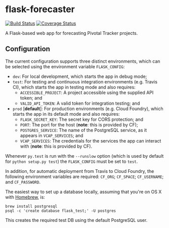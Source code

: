 # flask-forecaster

[![Build Status][1]][2]
[![Coverage Status][3]][4]

A Flask-based web app for forecasting Pivotal Tracker projects.

## Configuration

The current configuration supports three distinct environments, which
can be selected using the environment variable `FLASK_CONFIG`:

 * `dev`: For local development, which starts the app in debug mode;
 * `test`: For testing and continuous integration environments (e.g. 
 Travis CI), which starts the app in testing mode and also requires:
     * `ACCESSIBLE_PROJECT`: A project accessible using the supplied API
     token; and
     * `VALID_API_TOKEN`: A valid token for integration testing; and
 * `prod` [**default**]: For production environments (e.g. Cloud 
 Foundry), which starts the app in its default mode and also requires:
     * `FLASK_SECRET_KEY`: The secret key for CORS protection; and
     * `PORT`: The port for the host (**note**: this is provided by CF);
     * `POSTGRES_SERVICE`: The name of the PostgreSQL service, as it 
     appears in `VCAP_SERVICES`; and
     * `VCAP_SERVICES`: The credentials for the services the app can
     interact with (**note**: this is provided by CF).

Whenever `py.test` is run with the `--runslow` option (which is used by
default for `python setup.py test`) the `FLASK_CONFIG` must be set to 
`test`.

In addition, for automatic deployment from Travis to Cloud Foundry, the 
following environment variables are required: `CF_ORG`; `CF_SPACE`; 
`CF_USERNAME`; and `CF_PASSWORD`.

The easiest way to set up a database locally, assuming that you're on OS
X with [Homebrew], is:

    brew install postgresql
    psql -c 'create database flask_test;' -U postgres
    
This creates the required test DB using the default PostgreSQL user.

  [1]: https://travis-ci.org/textbook/flask-forecaster.svg?branch=master
  [2]: https://travis-ci.org/textbook/flask-forecaster
  [3]: https://coveralls.io/repos/github/textbook/flask-forecaster/badge.svg?branch=master
  [4]: https://coveralls.io/github/textbook/flask-forecaster?branch=master

  [Homebrew]: http://brew.sh/
